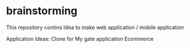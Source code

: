 # brainstorming
This repository contins Idea to make web application / mobile application

Application Ideas:
Clone for My gate application
Ecommerce 

